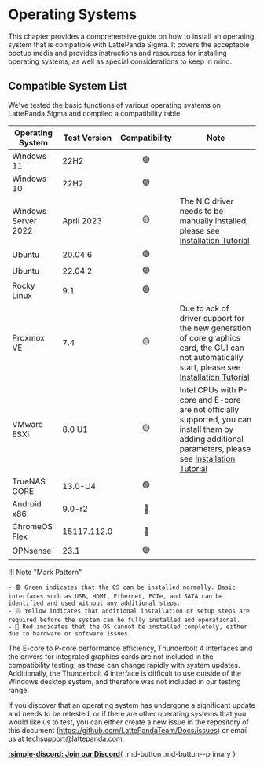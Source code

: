 # Operating Systems

This chapter provides a comprehensive guide on how to install an operating system that is compatible with LattePanda Sigma. It covers the acceptable bootup media and provides instructions and resources for installing operating systems, as well as special considerations to keep in mind.

## Compatible System List

We've tested the basic functions of various operating systems on LattePanda Sigma and compiled a compatibility table.

| Operating System | Test Version | Compatibility | Note |
| ------- | ------- | :----: | --- |
| Windows 11 | 22H2 | 🟢    |      |
| Windows 10 | 22H2 | 🟢    |      |
| Windows Server 2022 | April 2023 | 🟡 | The NIC driver needs to be manually installed, please see [Installation Tutorial](Operating_Systems.md#windows-server) |
| Ubuntu  | 20.04.6 | 🟢    |      |
| Ubuntu  | 22.04.2 | 🟢    |      |
| Rocky Linux | 9.1 | 🟢    |      |
| Proxmox VE | 7.4  | 🟡    | Due to ack of driver support for the new generation of core graphics card, the GUI can not automatically start, please see [Installation Tutorial](Operating_Systems.md#proxmox-ve) |
| VMware ESXi | 8.0 U1  | 🟡 | Intel CPUs with P-core and E-core are not officially supported, you can install them by adding additional parameters, please see [Installation Tutorial](Operating_Systems.md#vmware-esxi) |
| TrueNAS CORE | 13.0-U4 | 🟢 |      |
| Android x86 | 9.0-r2 | 🔴 |      |
| ChromeOS Flex | 15117.112.0 | 🔴 | |
| OPNsense | 23.1   | 🟢    |      |


!!! Note "Mark Pattern"

    - 🟢 Green indicates that the OS can be installed normally. Basic interfaces such as USB, HDMI, Ethernet, PCIe, and SATA can be identified and used without any additional steps.
    - 🟡 Yellow indicates that additional installation or setup steps are required before the system can be fully installed and operational.
    - 🔴 Red indicates that the OS cannot be installed completely, either due to hardware or software issues.

The E-core to P-core performance efficiency, Thunderbolt 4 interfaces and the drivers for integrated graphics cards are not included in the compatibility testing, as these can change rapidly with system updates. Additionally, the Thunderbolt 4 interface is difficult to use outside of the Windows desktop system, and therefore was not included in our testing range.

If you discover that an operating system has undergone a significant update and needs to be retested, or if there are other operating systems that you would like us to test, you can either create a new issue in the repository of this document (https://github.com/LattePandaTeam/Docs/issues) or email us at [techsupport@lattepanda.com](mailto:techsupport@lattepanda.com).



[**:simple-discord: Join our Discord**](https://discord.gg/k6YPYQgmHt){ .md-button .md-button--primary }